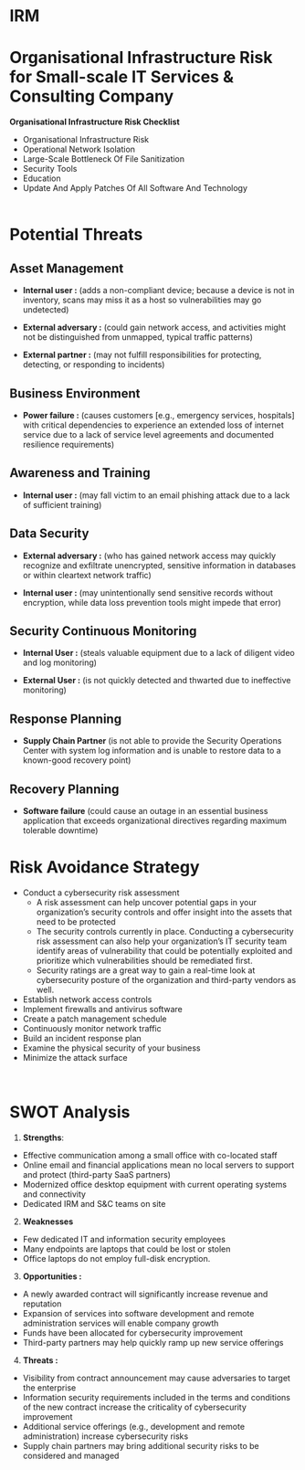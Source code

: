 # IRM

# Organisational Infrastructure Risk for Small-scale IT Services & Consulting Company
**Organisational Infrastructure Risk Checklist** <br>

- Organisational Infrastructure Risk
- Operational Network Isolation 
- Large-Scale Bottleneck Of File Sanitization 
- Security Tools  
- Education
- Update And Apply Patches Of All Software And Technology <br> <br>
# Potential Threats
## Asset Management
- **Internal user :** (adds a non-compliant 
device; because a device is not in 
inventory, scans may miss it as a host 
so vulnerabilities may go undetected)

- **External adversary :** (could gain 
network access, and activities might 
not be distinguished from unmapped, 
typical traffic patterns)

- **External partner :** (may not fulfill 
responsibilities for protecting, 
detecting, or responding to incidents)


## Business Environment
- **Power failure :** (causes customers 
[e.g., emergency services, hospitals] 
with critical dependencies to 
experience an extended loss of 
internet service due to a lack of 
service level agreements and 
documented resilience requirements)

##  Awareness and Training
- **Internal user :** (may fall victim to an 
email phishing attack due to a lack of 
sufficient training)

## Data Security
- **External adversary :** (who has gained 
network access may quickly 
recognize and exfiltrate unencrypted, 
sensitive information in databases or 
within cleartext network traffic)

- **Internal user :** (may unintentionally 
send sensitive records without 
encryption, while data loss prevention 
tools might impede that error)

## Security Continuous Monitoring
- **Internal User :** (steals valuable 
equipment due to a lack of diligent 
video and log monitoring)

- **External User :** (is not quickly 
detected and thwarted due to 
ineffective monitoring)

## Response Planning
- **Supply Chain Partner** (is not able to 
provide the Security Operations 
Center with system log information 
and is unable to restore data to a 
known-good recovery point)

## Recovery Planning
- **Software failure** (could cause an 
outage in an essential business 
application that exceeds 
organizational directives regarding 
maximum tolerable downtime)

# Risk Avoidance Strategy
* Conduct a cybersecurity risk assessment
   * A risk assessment can help uncover potential gaps in your organization’s security controls and offer insight into the assets that need to be protected 
   * The security controls currently in place. Conducting a cybersecurity risk assessment can also help your organization’s IT security team identify areas of 
     vulnerability that could be potentially exploited and prioritize which vulnerabilities should be remediated first. 
   * Security ratings are a great way to gain a real-time look at cybersecurity posture of the organization and third-party vendors as well.
* Establish network access controls
* Implement firewalls and antivirus software
* Create a patch management schedule
* Continuously monitor network traffic
* Build an incident response plan
* Examine the physical security of your business
* Minimize the attack surface  
<br>

# SWOT Analysis

1. **Strengths**: 
* Effective communication among a small office with 
co-located staff
* Online email and financial applications mean no local 
servers to support and protect (third-party SaaS partners)
* Modernized office desktop equipment with current 
operating systems and connectivity
* Dedicated IRM and S&C teams on site


2. **Weaknesses**
* Few dedicated IT and information security employees
* Many endpoints are laptops that could be lost or stolen
* Office laptops do not employ full-disk encryption.

3. **Opportunities :** 
* A newly awarded contract will significantly increase 
revenue and reputation
* Expansion of services into software development and 
remote administration services will enable company 
growth
* Funds have been allocated for cybersecurity 
improvement
* Third-party partners may help quickly ramp up new 
service offerings

4. **Threats :**
* Visibility from contract announcement may cause 
adversaries to target the enterprise
* Information security requirements included in the 
terms and conditions of the new contract increase the 
criticality of cybersecurity improvement
* Additional service offerings (e.g., development and 
remote administration) increase cybersecurity risks
* Supply chain partners may bring additional security 
risks to be considered and managed

